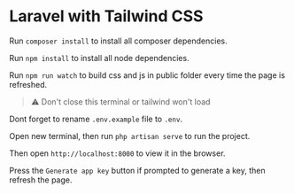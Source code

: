# Laravel with Tailwind CSS

Run `composer install` to install all composer dependencies.

Run `npm install` to install all node dependencies.

Run `npm run watch` to build css and js in public folder every time the page is refreshed.

> :warning: Don't close this terminal or tailwind won't load

Dont forget to rename `.env.example` file to `.env`.

Open new terminal, then run `php artisan serve` to run the project.

Then open `http://localhost:8000` to view it in the browser.

Press the `Generate app key` button if prompted to generate a key, then refresh the page.
